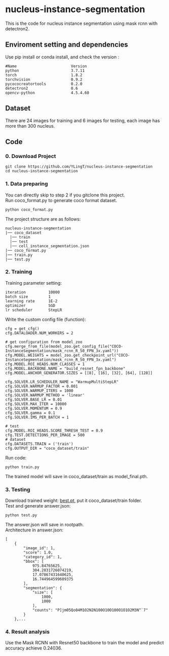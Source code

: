 # nucleus-instance-segmentation
This is the code for nucleus instance segmentation using mask rcnn with detectron2.

## Enviroment setting and dependencies 
Use pip install or conda install, and check the version :
```
#Name                        Version
python                       3.7.11
torch                        1.8.2
torchvision                  0.9.2
pycococreatortools           0.2.0
detectron2                   0.6
opencv-python                4.5.4.60
```

## Dataset 
There are 24 images for training and 6 images for testing, each image has more than 300 nucleus.

## Code 
### 0. Download Project
```
git clone https://github.com/YLingT/nucleus-instance-segmentation  
cd nucleus-instance-segmentation
```
### 1.  Data preparing
You can directly skip to step 2 if you gitclone this project.  
Run coco_format.py to generate coco format dataset.
```
python coco_format.py
```
The project structure are as follows:
```
nucleus-instance-segmentation
|── coco_dataset
  |── train
  |── test
  |── cell_instance_segmentation.json
|── coco_format.py
|── train.py
|── test.py
```
### 2.  Training
Training parameter setting:
```
iteration          10000
batch size         1
learning rate      1E-2
optimizer          SGD
lr scheduler       StepLR
```
Write the custom config file (function):
```
cfg = get_cfg()  
cfg.DATALOADER.NUM_WORKERS = 2
  
# get configuration from model_zoo
cfg.merge_from_file(model_zoo.get_config_file("COCO-InstanceSegmentation/mask_rcnn_R_50_FPN_3x.yaml"))
cfg.MODEL.WEIGHTS = model_zoo.get_checkpoint_url("COCO-InstanceSegmentation/mask_rcnn_R_50_FPN_3x.yaml")
cfg.MODEL.ROI_HEADS.NUM_CLASSES = 1
cfg.MODEL.BACKBONE.NAME = "build_resnet_fpn_backbone"
cfg.MODEL.ANCHOR_GENERATOR.SIZES = [[8], [16], [32], [64], [128]]

cfg.SOLVER.LR_SCHEDULER_NAME = "WarmupMultiStepLR"
cfg.SOLVER.WARMUP_FACTOR = 0.001
cfg.SOLVER.WARMUP_ITERS = 1000
cfg.SOLVER.WARMUP_METHOD = 'linear'
cfg.SOLVER.BASE_LR = 0.01
cfg.SOLVER.MAX_ITER = 10000
cfg.SOLVER.MOMENTUM = 0.9
cfg.SOLVER.gamma = 0.1
cfg.SOLVER.IMS_PER_BATCH = 1

# test
cfg.MODEL.ROI_HEADS.SCORE_THRESH_TEST = 0.9  
cfg.TEST.DETECTIONS_PER_IMAGE = 500
# dataset
cfg.DATASETS.TRAIN = ('train')
cfg.OUTPUT_DIR = "coco_dataset/train"
```
Run code:
```
python train.py
```
The trained model will save in coco_dataset/train as model_final.pth.
### 3.  Testing
Download trained weight: [best.pt](), put it coco_dataset/train folder.  
Test and generate answer.json:
```
python test.py
```
The answer.json will save in rootpath.  
Architecture in answer.json:
```
[
    {
        "image_id": 1,
        "score": 1.0,
        "category_id": 1,
        "bbox": [
            975.84765625,
            304.2831726074219,
            17.07867431640625,
            16.744964599609375
        ],
        "segmentation": {
            "size": [
                1000,
                1000
            ],
            "counts": "P]jm05Qo04M1O2N2N100O10O100O1O1O2M3N^`7"
        }
    },...
```
### 4.  Result analysis
Use the Mask RCNN with Resnet50 backbone to train the model and predict accuracy achieve 0.24036.

